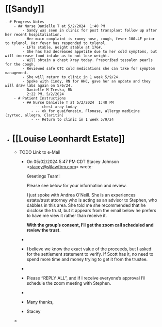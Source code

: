 # [[Sandy]]
	- # Progress Notes
		- ## Nurse Danielle T at 5/2/2024  1:40 PM
			- Sandy was seen in clinic for post transplant follow up after her recent hospitaliation.
			- Her main complaint is runny nose, cough, fever 100.4F prior to tylenol. Her fever has responded to tylenol.
			- LFTs stable. Weight stable at 176#.
			- She has had decreased appetite due to her cold symptoms, but will increase food intake as to not lose weight.
			- Will obtain a chest Xray today. Prescribed tessalon pearls for the cough.
			- Reviewed safe OTC cold medications she can take for symptom management.
			- She will return to clinic in 1 week 5/9/24.
			- Spoke with Cindy, RN for HHC, gave her an update and they will draw labs again on 5/6/24.
			- Danielle M Treska, RN
			  2:22 PM, 5/2/2024
		- # Patient Instructions
			- ## Nurse Danielle T at 5/2/2024  1:40 PM
				- -- chest xray today
				- -- ok for guaifenesin, Flonase, allergy medicine (zyrtec, allegra, Claritin)
				- -- Return to clinic in 1 week 5/9/24
- # [[Louise Leonhardt Estate]]
	- TODO Link to e-Mail
		- On 05/02/2024 5:47 PM CDT Stacey Johnson <[stacey@sljlawfirm.com](mailto:stacey@sljlawfirm.com)> wrote:
		  
		  Greetings Team!
		  
		  Please see below for your information and review.
		  
		  I just spoke with Andrea O’Neill. She is an experiences estate/trust attorney who is acting as an advisor to Stephen, who dabbles in this area. She told me she recommended that he disclose the trust, but it appears from the email below he prefers to have me view it rather than receive it.
		  
		  **With the group’s consent, I’ll get the zoom call scheduled and review the trust.**
		-
		- I believe we know the exact value of the proceeds, but I asked for the settlement statement to verify. If Scott has it, no need to spend more time and money trying to get it from the trustee.
		-
		- Please “REPLY ALL”, and if I receive everyone’s approval I’ll schedule the zoom meeting with Stephen.
		-
		- Many thanks,
		- Stacey
	-